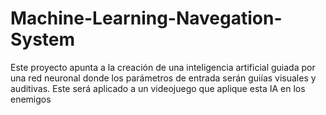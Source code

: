 # Machine-Learning-Navegation-System
Este proyecto apunta a la creación de una inteligencia artificial guiada por una red neuronal donde los parámetros de entrada serán guiías visuales y auditivas. Este será aplicado a un videojuego que aplique esta IA en los enemigos